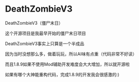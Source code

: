 # DeathZombieV3
DeathZombieV3（僵尸末日）

这个开源项目是我最早开始的僵尸末日项目

DeathZombieV3事实上只算是一个半成品

因为当时没想那么多，做着玩玩，所以AI味有点重（代码非常不好读）

而且1.8.9如果不使用Mod辅助开发难度会大大增加，所以就开源啦

如果有哪个大神能重构代码，完成1.8.9的开发我会很感激的:)




